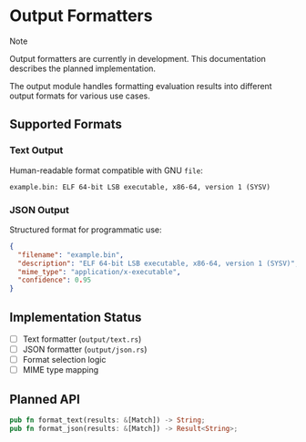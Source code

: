 # Output Formatters

> [!NOTE]
> Output formatters are currently in development. This documentation describes the planned implementation.

The output module handles formatting evaluation results into different output formats for various use cases.

## Supported Formats

### Text Output

Human-readable format compatible with GNU `file`:

```text
example.bin: ELF 64-bit LSB executable, x86-64, version 1 (SYSV)
```

### JSON Output

Structured format for programmatic use:

```json
{
  "filename": "example.bin",
  "description": "ELF 64-bit LSB executable, x86-64, version 1 (SYSV)",
  "mime_type": "application/x-executable",
  "confidence": 0.95
}
```

## Implementation Status

- [ ] Text formatter (`output/text.rs`)
- [ ] JSON formatter (`output/json.rs`)
- [ ] Format selection logic
- [ ] MIME type mapping

## Planned API

```rust
pub fn format_text(results: &[Match]) -> String;
pub fn format_json(results: &[Match]) -> Result<String>;
```
